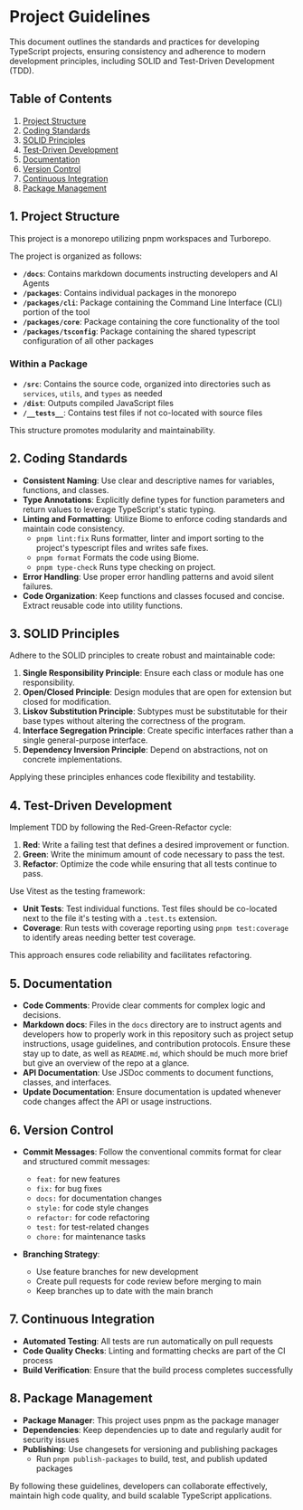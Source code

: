 # Project Guidelines

This document outlines the standards and practices for developing TypeScript projects, ensuring consistency and adherence to modern development principles, including SOLID and Test-Driven Development (TDD).

## Table of Contents

1. [Project Structure](#project-structure)
2. [Coding Standards](#coding-standards)
3. [SOLID Principles](#solid-principles)
4. [Test-Driven Development](#test-driven-development)
5. [Documentation](#documentation)
6. [Version Control](#version-control)
7. [Continuous Integration](#continuous-integration)
8. [Package Management](#package-management)

## 1. Project Structure

This project is a monorepo utilizing pnpm workspaces and Turborepo.

The project is organized as follows:

- **`/docs`**: Contains markdown documents instructing developers and AI Agents
- **`/packages`**: Contains individual packages in the monorepo
- **`/packages/cli`**: Package containing the Command Line Interface (CLI) portion of the tool
- **`/packages/core`**: Package containing the core functionality of the tool
- **`/packages/tsconfig`**: Package containing the shared typescript configuration of all other packages

### Within a Package
- **`/src`**: Contains the source code, organized into directories such as `services`, `utils`, and `types` as needed
- **`/dist`**: Outputs compiled JavaScript files
- **`/__tests__`**: Contains test files if not co-located with source files

This structure promotes modularity and maintainability.

## 2. Coding Standards

- **Consistent Naming**: Use clear and descriptive names for variables, functions, and classes.
- **Type Annotations**: Explicitly define types for function parameters and return values to leverage TypeScript's static typing.
- **Linting and Formatting**: Utilize Biome to enforce coding standards and maintain code consistency.
    - `pnpm lint:fix` Runs formatter, linter and import sorting to the project's typescript files and writes safe fixes.
    - `pnpm format` Formats the code using Biome.
    - `pnpm type-check` Runs type checking on project.
- **Error Handling**: Use proper error handling patterns and avoid silent failures.
- **Code Organization**: Keep functions and classes focused and concise. Extract reusable code into utility functions.

## 3. SOLID Principles

Adhere to the SOLID principles to create robust and maintainable code:

1. **Single Responsibility Principle**: Ensure each class or module has one responsibility.
2. **Open/Closed Principle**: Design modules that are open for extension but closed for modification.
3. **Liskov Substitution Principle**: Subtypes must be substitutable for their base types without altering the correctness of the program.
4. **Interface Segregation Principle**: Create specific interfaces rather than a single general-purpose interface.
5. **Dependency Inversion Principle**: Depend on abstractions, not on concrete implementations.

Applying these principles enhances code flexibility and testability.

## 4. Test-Driven Development

Implement TDD by following the Red-Green-Refactor cycle:

1. **Red**: Write a failing test that defines a desired improvement or function.
2. **Green**: Write the minimum amount of code necessary to pass the test.
3. **Refactor**: Optimize the code while ensuring that all tests continue to pass.

Use Vitest as the testing framework:

- **Unit Tests**: Test individual functions. Test files should be co-located next to the file it's testing with a `.test.ts` extension.
- **Coverage**: Run tests with coverage reporting using `pnpm test:coverage` to identify areas needing better test coverage.

This approach ensures code reliability and facilitates refactoring.

## 5. Documentation

- **Code Comments**: Provide clear comments for complex logic and decisions.
- **Markdown docs**: Files in the `docs` directory are to instruct agents and developers how to properly work in this repository such as project setup instructions, usage guidelines, and contribution protocols. Ensure these stay up to date, as well as `README.md`, which should be much more brief but give an overview of the repo at a glance.
- **API Documentation**: Use JSDoc comments to document functions, classes, and interfaces.
- **Update Documentation**: Ensure documentation is updated whenever code changes affect the API or usage instructions.

## 6. Version Control

- **Commit Messages**: Follow the conventional commits format for clear and structured commit messages:
  - `feat:` for new features
  - `fix:` for bug fixes
  - `docs:` for documentation changes
  - `style:` for code style changes
  - `refactor:` for code refactoring
  - `test:` for test-related changes
  - `chore:` for maintenance tasks

- **Branching Strategy**: 
  - Use feature branches for new development
  - Create pull requests for code review before merging to main
  - Keep branches up to date with the main branch

## 7. Continuous Integration

- **Automated Testing**: All tests are run automatically on pull requests
- **Code Quality Checks**: Linting and formatting checks are part of the CI process
- **Build Verification**: Ensure that the build process completes successfully

## 8. Package Management

- **Package Manager**: This project uses pnpm as the package manager
- **Dependencies**: Keep dependencies up to date and regularly audit for security issues
- **Publishing**: Use changesets for versioning and publishing packages
  - Run `pnpm publish-packages` to build, test, and publish updated packages

By following these guidelines, developers can collaborate effectively, maintain high code quality, and build scalable TypeScript applications.


